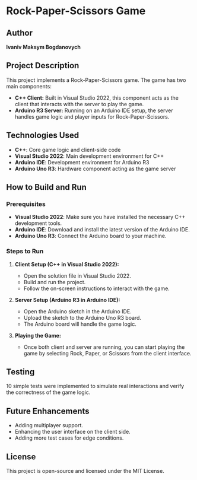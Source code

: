 # Rock-Paper-Scissors Game

## Author
**Ivaniv Maksym Bogdanovych**

## Project Description
This project implements a Rock-Paper-Scissors game. The game has two main components:
- **C++ Client:** Built in Visual Studio 2022, this component acts as the client that interacts with the server to play the game.
- **Arduino R3 Server:** Running on an Arduino IDE setup, the server handles game logic and player inputs for Rock-Paper-Scissors.

## Technologies Used
- **C++**: Core game logic and client-side code
- **Visual Studio 2022**: Main development environment for C++
- **Arduino IDE**: Development environment for Arduino R3
- **Arduino Uno R3**: Hardware component acting as the game server

## How to Build and Run

### Prerequisites
- **Visual Studio 2022**: Make sure you have installed the necessary C++ development tools.
- **Arduino IDE**: Download and install the latest version of the Arduino IDE.
- **Arduino Uno R3**: Connect the Arduino board to your machine.

### Steps to Run
1. **Client Setup (C++ in Visual Studio 2022):**
   - Open the solution file in Visual Studio 2022.
   - Build and run the project.
   - Follow the on-screen instructions to interact with the game.

2. **Server Setup (Arduino R3 in Arduino IDE):**
   - Open the Arduino sketch in the Arduino IDE.
   - Upload the sketch to the Arduino Uno R3 board.
   - The Arduino board will handle the game logic.

3. **Playing the Game:**
   - Once both client and server are running, you can start playing the game by selecting Rock, Paper, or Scissors from the client interface.

## Testing
10 simple tests were implemented to simulate real interactions and verify the correctness of the game logic.

## Future Enhancements
- Adding multiplayer support.
- Enhancing the user interface on the client side.
- Adding more test cases for edge conditions.

## License
This project is open-source and licensed under the MIT License.
